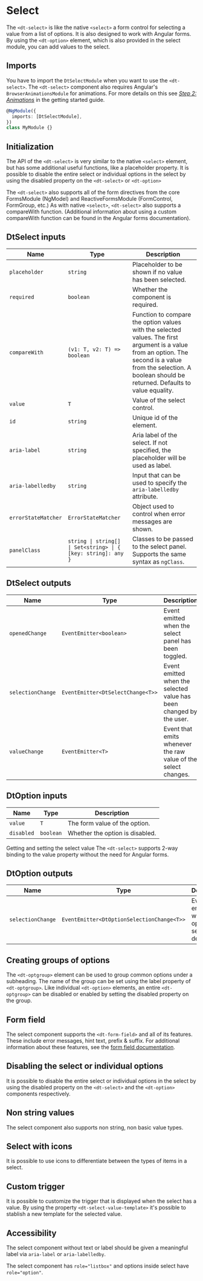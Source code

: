 # Select

<ba-ux-snippet name="select-intro"></ba-ux-snippet>

The `<dt-select>` is like the native `<select>` a form control for selecting a
value from a list of options. It is also designed to work with Angular forms. By
using the `<dt-option>` element, which is also provided in the select module,
you can add values to the select.

<ba-live-example name="DtExampleSelectDefault"></ba-live-example>

## Imports

You have to import the `DtSelectModule` when you want to use the `<dt-select>`.
The `<dt-select>` component also requires Angular's `BrowserAnimationsModule`
for animations. For more details on this see
[_Step 2: Animations_](/components/get-started/#step-2-animations) in the
getting started guide.

```typescript
@NgModule({
  imports: [DtSelectModule],
})
class MyModule {}
```

## Initialization

The API of the `<dt-select>` is very similar to the native `<select>` element,
but has some additional useful functions, like a placeholder property. It is
possible to disable the entire select or individual options in the select by
using the disabled property on the `<dt-select>` or `<dt-option>`

The `<dt-select>` also supports all of the form directives from the core
FormsModule (NgModel) and ReactiveFormsModule (FormControl, FormGroup, etc.) As
with native `<select>`, `<dt-select>` also supports a compareWith function.
(Additional information about using a custom compareWith function can be found
in the Angular forms documentation).

<ba-live-example name="DtExampleSelectForms"></ba-live-example>

## DtSelect inputs

| Name                | Type                                                          | Description                                                                                                                                                                                                       |
| ------------------- | ------------------------------------------------------------- | ----------------------------------------------------------------------------------------------------------------------------------------------------------------------------------------------------------------- |
| `placeholder`       | `string`                                                      | Placeholder to be shown if no value has been selected.                                                                                                                                                            |
| `required`          | `boolean`                                                     | Whether the component is required.                                                                                                                                                                                |
| `compareWith`       | `(v1: T, v2: T) => boolean`                                   | Function to compare the option values with the selected values. The first argument is a value from an option. The second is a value from the selection. A boolean should be returned. Defaults to value equality. |
| `value`             | `T`                                                           | Value of the select control.                                                                                                                                                                                      |
| `id`                | `string`                                                      | Unique id of the element.                                                                                                                                                                                         |
| `aria-label`        | `string`                                                      | Aria label of the select. If not specified, the placeholder will be used as label.                                                                                                                                |
| `aria-labelledby`   | `string`                                                      | Input that can be used to specify the `aria-labelledby` attribute.                                                                                                                                                |
| `errorStateMatcher` | `ErrorStateMatcher`                                           | Object used to control when error messages are shown.                                                                                                                                                             |
| `panelClass`        | `string \| string[] \| Set<string> \| { [key: string]: any }` | Classes to be passed to the select panel. Supports the same syntax as `ngClass`.                                                                                                                                  |

## DtSelect outputs

| Name              | Type                              | Description                                                         |
| ----------------- | --------------------------------- | ------------------------------------------------------------------- |
| `openedChange`    | `EventEmitter<boolean>`           | Event emitted when the select panel has been toggled.               |
| `selectionChange` | `EventEmitter<DtSelectChange<T>>` | Event emitted when the selected value has been changed by the user. |
| `valueChange`     | `EventEmitter<T>`                 | Event that emits whenever the raw value of the select changes.      |

## DtOption inputs

| Name       | Type      | Description                     |
| ---------- | --------- | ------------------------------- |
| `value`    | `T`       | The form value of the option.   |
| `disabled` | `boolean` | Whether the option is disabled. |

Getting and setting the select value The `<dt-select>` supports 2-way binding to
the value property without the need for Angular forms.

<ba-live-example name="DtExampleSelectValue"></ba-live-example>

## DtOption outputs

| Name              | Type                                       | Description                                              |
| ----------------- | ------------------------------------------ | -------------------------------------------------------- |
| `selectionChange` | `EventEmitter<DtOptionSelectionChange<T>>` | Event emitted when the option is selected or deselected. |

## Creating groups of options

The `<dt-optgroup>` element can be used to group common options under a
subheading. The name of the group can be set using the label property of
`<dt-optgroup>`. Like individual `<dt-option>` elements, an entire
`<dt-optgroup>` can be disabled or enabled by setting the disabled property on
the group.

<ba-live-example name="DtExampleSelectGroups"></ba-live-example>

## Form field

The select component supports the `<dt-form-field>` and all of its features.
These include error messages, hint text, prefix & suffix. For additional
information about these features, see the
[form field documentation](/components/form-field).

<ba-live-example name="DtExampleSelectFormField"></ba-live-example>

## Disabling the select or individual options

It is possible to disable the entire select or individual options in the select
by using the disabled property on the `<dt-select>` and the `<dt-option>`
components respectively.

<ba-live-example name="DtExampleSelectDisabled"></ba-live-example>

## Non string values

The select component also supports non string, non basic value types.

<ba-live-example name="DtExampleSelectComplexValue"></ba-live-example>

## Select with icons

It is possible to use icons to differentiate between the types of items in a
select.

<ba-live-example name="DtExampleSelectWithIcons"></ba-live-example>

## Custom trigger

It is possible to customize the trigger that is displayed when the select has a
value. By using the property `<dt-select-value-template>` it's possible to
stablish a new template for the selected value.

<ba-live-example name="DtExampleSelectCustomValueTemplate"></ba-live-example>

## Accessibility

The select component without text or label should be given a meaningful label
via `aria-label` or `aria-labelledby`.

The select component has `role="listbox"` and options inside select have
`role="option"`.
